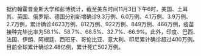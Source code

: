 据约翰霍普金斯大学和彭博统计，截至美东时间11月3日下午6时，美国、土耳其、英国、俄罗斯、德国分别新增确诊9.3万例、6.0万例、4.1万例、3.9万例、2.7万例，累计确诊4623万例、812万例、922万例、849万例、466万例，疫苗接种完毕比率为58.1%、58.7%、68.5%、32.7%、66.9%。此外，印度、巴西、法国、伊朗、阿根廷、西班牙、哥伦比亚、意大利、印尼累计确诊超过400万例。目前全球累计确诊2.48亿例，累计死亡502万例。